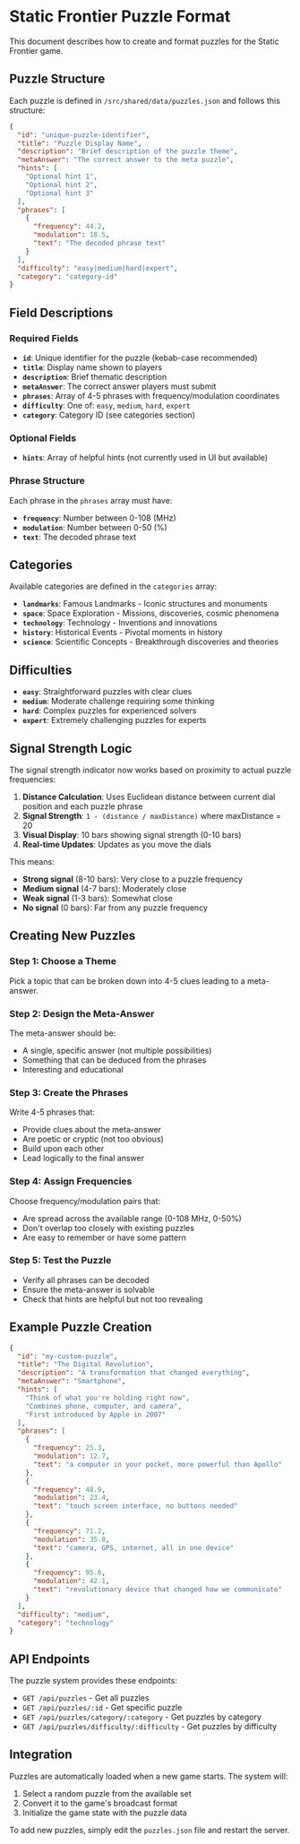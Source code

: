 # Static Frontier Puzzle Format

This document describes how to create and format puzzles for the Static Frontier game.

## Puzzle Structure

Each puzzle is defined in `/src/shared/data/puzzles.json` and follows this structure:

```json
{
  "id": "unique-puzzle-identifier",
  "title": "Puzzle Display Name",
  "description": "Brief description of the puzzle theme",
  "metaAnswer": "The correct answer to the meta puzzle",
  "hints": [
    "Optional hint 1",
    "Optional hint 2",
    "Optional hint 3"
  ],
  "phrases": [
    {
      "frequency": 44.2,
      "modulation": 18.5,
      "text": "The decoded phrase text"
    }
  ],
  "difficulty": "easy|medium|hard|expert",
  "category": "category-id"
}
```

## Field Descriptions

### Required Fields

- **`id`**: Unique identifier for the puzzle (kebab-case recommended)
- **`title`**: Display name shown to players
- **`description`**: Brief thematic description
- **`metaAnswer`**: The correct answer players must submit
- **`phrases`**: Array of 4-5 phrases with frequency/modulation coordinates
- **`difficulty`**: One of: `easy`, `medium`, `hard`, `expert`
- **`category`**: Category ID (see categories section)

### Optional Fields

- **`hints`**: Array of helpful hints (not currently used in UI but available)

### Phrase Structure

Each phrase in the `phrases` array must have:

- **`frequency`**: Number between 0-108 (MHz)
- **`modulation`**: Number between 0-50 (%)
- **`text`**: The decoded phrase text

## Categories

Available categories are defined in the `categories` array:

- **`landmarks`**: Famous Landmarks - Iconic structures and monuments
- **`space`**: Space Exploration - Missions, discoveries, cosmic phenomena
- **`technology`**: Technology - Inventions and innovations
- **`history`**: Historical Events - Pivotal moments in history
- **`science`**: Scientific Concepts - Breakthrough discoveries and theories

## Difficulties

- **`easy`**: Straightforward puzzles with clear clues
- **`medium`**: Moderate challenge requiring some thinking
- **`hard`**: Complex puzzles for experienced solvers
- **`expert`**: Extremely challenging puzzles for experts

## Signal Strength Logic

The signal strength indicator now works based on proximity to actual puzzle frequencies:

1. **Distance Calculation**: Uses Euclidean distance between current dial position and each puzzle phrase
2. **Signal Strength**: `1 - (distance / maxDistance)` where maxDistance = 20
3. **Visual Display**: 10 bars showing signal strength (0-10 bars)
4. **Real-time Updates**: Updates as you move the dials

This means:
- **Strong signal** (8-10 bars): Very close to a puzzle frequency
- **Medium signal** (4-7 bars): Moderately close
- **Weak signal** (1-3 bars): Somewhat close
- **No signal** (0 bars): Far from any puzzle frequency

## Creating New Puzzles

### Step 1: Choose a Theme
Pick a topic that can be broken down into 4-5 clues leading to a meta-answer.

### Step 2: Design the Meta-Answer
The meta-answer should be:
- A single, specific answer (not multiple possibilities)
- Something that can be deduced from the phrases
- Interesting and educational

### Step 3: Create the Phrases
Write 4-5 phrases that:
- Provide clues about the meta-answer
- Are poetic or cryptic (not too obvious)
- Build upon each other
- Lead logically to the final answer

### Step 4: Assign Frequencies
Choose frequency/modulation pairs that:
- Are spread across the available range (0-108 MHz, 0-50%)
- Don't overlap too closely with existing puzzles
- Are easy to remember or have some pattern

### Step 5: Test the Puzzle
- Verify all phrases can be decoded
- Ensure the meta-answer is solvable
- Check that hints are helpful but not too revealing

## Example Puzzle Creation

```json
{
  "id": "my-custom-puzzle",
  "title": "The Digital Revolution",
  "description": "A transformation that changed everything",
  "metaAnswer": "Smartphone",
  "hints": [
    "Think of what you're holding right now",
    "Combines phone, computer, and camera",
    "First introduced by Apple in 2007"
  ],
  "phrases": [
    {
      "frequency": 25.3,
      "modulation": 12.7,
      "text": "a computer in your pocket, more powerful than Apollo"
    },
    {
      "frequency": 48.9,
      "modulation": 23.4,
      "text": "touch screen interface, no buttons needed"
    },
    {
      "frequency": 71.2,
      "modulation": 35.8,
      "text": "camera, GPS, internet, all in one device"
    },
    {
      "frequency": 95.6,
      "modulation": 42.1,
      "text": "revolutionary device that changed how we communicate"
    }
  ],
  "difficulty": "medium",
  "category": "technology"
}
```

## API Endpoints

The puzzle system provides these endpoints:

- `GET /api/puzzles` - Get all puzzles
- `GET /api/puzzles/:id` - Get specific puzzle
- `GET /api/puzzles/category/:category` - Get puzzles by category
- `GET /api/puzzles/difficulty/:difficulty` - Get puzzles by difficulty

## Integration

Puzzles are automatically loaded when a new game starts. The system will:
1. Select a random puzzle from the available set
2. Convert it to the game's broadcast format
3. Initialize the game state with the puzzle data

To add new puzzles, simply edit the `puzzles.json` file and restart the server.
